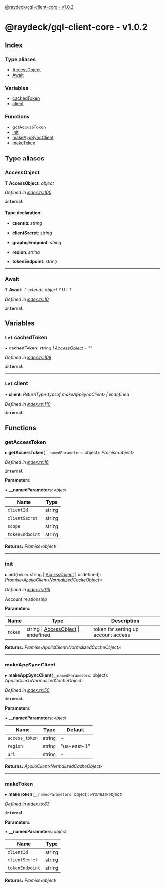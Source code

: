 
<a name="readmemd"></a>



<a name="_librarymd"></a>

[@raydeck/gql-client-core - v1.0.2](#readmemd)

# @raydeck/gql-client-core - v1.0.2

## Index

### Type aliases

* [AccessObject](#accessobject)
* [Await](#await)

### Variables

* [cachedToken](#let-cachedtoken)
* [client](#let-client)

### Functions

* [getAccessToken](#getaccesstoken)
* [init](#init)
* [makeAppSyncClient](#makeappsyncclient)
* [makeToken](#maketoken)

## Type aliases

###  AccessObject

Ƭ **AccessObject**: *object*

*Defined in [index.ts:100](https://github.com/rhdeck/gql-client-core/blob/91bb3e2/src/index.ts#L100)*

**`internal`** 

#### Type declaration:

* **clientId**: *string*

* **clientSecret**: *string*

* **graphqlEndpoint**: *string*

* **region**: *string*

* **tokenEndpoint**: *string*

___

###  Await

Ƭ **Await**: *T extends object ? U : T*

*Defined in [index.ts:10](https://github.com/rhdeck/gql-client-core/blob/91bb3e2/src/index.ts#L10)*

**`internal`** 

## Variables

### `Let` cachedToken

• **cachedToken**: *string | [AccessObject](#accessobject)* = ""

*Defined in [index.ts:108](https://github.com/rhdeck/gql-client-core/blob/91bb3e2/src/index.ts#L108)*

**`internal`** 

___

### `Let` client

• **client**: *ReturnType‹typeof makeAppSyncClient› | undefined*

*Defined in [index.ts:110](https://github.com/rhdeck/gql-client-core/blob/91bb3e2/src/index.ts#L110)*

**`internal`** 

## Functions

###  getAccessToken

▸ **getAccessToken**(`__namedParameters`: object): *Promise‹object›*

*Defined in [index.ts:16](https://github.com/rhdeck/gql-client-core/blob/91bb3e2/src/index.ts#L16)*

**`internal`** 

**Parameters:**

▪ **__namedParameters**: *object*

Name | Type |
------ | ------ |
`clientId` | string |
`clientSecret` | string |
`scope` | string |
`tokenEndpoint` | string |

**Returns:** *Promise‹object›*

___

###  init

▸ **init**(`token`: string | [AccessObject](#accessobject) | undefined): *Promise‹ApolloClient‹NormalizedCacheObject››*

*Defined in [index.ts:115](https://github.com/rhdeck/gql-client-core/blob/91bb3e2/src/index.ts#L115)*

Account relationship

**Parameters:**

Name | Type | Description |
------ | ------ | ------ |
`token` | string &#124; [AccessObject](#accessobject) &#124; undefined | token for setting up account access  |

**Returns:** *Promise‹ApolloClient‹NormalizedCacheObject››*

___

###  makeAppSyncClient

▸ **makeAppSyncClient**(`__namedParameters`: object): *ApolloClient‹NormalizedCacheObject›*

*Defined in [index.ts:50](https://github.com/rhdeck/gql-client-core/blob/91bb3e2/src/index.ts#L50)*

**`internal`** 

**Parameters:**

▪ **__namedParameters**: *object*

Name | Type | Default |
------ | ------ | ------ |
`access_token` | string | - |
`region` | string | "us-east-1" |
`url` | string | - |

**Returns:** *ApolloClient‹NormalizedCacheObject›*

___

###  makeToken

▸ **makeToken**(`__namedParameters`: object): *Promise‹object›*

*Defined in [index.ts:83](https://github.com/rhdeck/gql-client-core/blob/91bb3e2/src/index.ts#L83)*

**`internal`** 

**Parameters:**

▪ **__namedParameters**: *object*

Name | Type |
------ | ------ |
`clientId` | string |
`clientSecret` | string |
`tokenEndpoint` | string |

**Returns:** *Promise‹object›*
